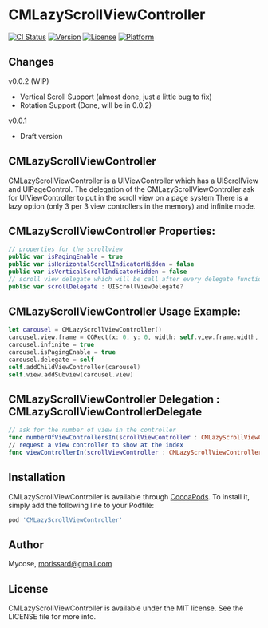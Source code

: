 # CMLazyScrollViewController

[![CI Status](http://img.shields.io/travis/Mycose/CMLazyScrollViewController.svg?style=flat)](https://travis-ci.org/Mycose/CMLazyScrollViewController)
[![Version](https://img.shields.io/cocoapods/v/CMLazyScrollViewController.svg?style=flat)](http://cocoapods.org/pods/CMLazyScrollViewController)
[![License](https://img.shields.io/cocoapods/l/CMLazyScrollViewController.svg?style=flat)](http://cocoapods.org/pods/CMLazyScrollViewController)
[![Platform](https://img.shields.io/cocoapods/p/CMLazyScrollViewController.svg?style=flat)](http://cocoapods.org/pods/CMLazyScrollViewController)

## Changes

v0.0.2 (WIP)
- Vertical Scroll Support (almost done, just a little bug to fix)
- Rotation Support (Done, will be in 0.0.2)

v0.0.1
- Draft version

## CMLazyScrollViewController
CMLazyScrollViewController is a UIViewController which has a UIScrollView and UIPageControl.
The delegation of the CMLazyScrollViewController ask for UIViewController to put in the scroll view on a page system
There is a lazy option (only 3 per 3 view controllers in the memory) and infinite mode.

## CMLazyScrollViewController Properties:
```swift
// properties for the scrollview
public var isPagingEnable = true
public var isHorizontalScrollIndicatorHidden = false
public var isVerticalScrollIndicatorHidden = false
// scroll view delegate which will be call after every delegate function
public var scrollDelegate : UIScrollViewDelegate?
```

## CMLazyScrollViewController Usage Example:
```swift
let carousel = CMLazyScrollViewController()
carousel.view.frame = CGRect(x: 0, y: 0, width: self.view.frame.width, height: self.view.frame.height)
carousel.infinite = true
carousel.isPagingEnable = true
carousel.delegate = self
self.addChildViewController(carousel)
self.view.addSubview(carousel.view)
```

## CMLazyScrollViewController Delegation : CMLazyScrollViewControllerDelegate
```swift
// ask for the number of view in the controller
func numberOfViewControllersIn(scrollViewController : CMLazyScrollViewController) -> Int
// request a view controller to show at the index
func viewControllerIn(scrollViewController : CMLazyScrollViewController, atIndex: Int) -> UIViewController    
```

## Installation
CMLazyScrollViewController is available through [CocoaPods](http://cocoapods.org). To install
it, simply add the following line to your Podfile:

```ruby
pod 'CMLazyScrollViewController'
```

## Author
Mycose, morissard@gmail.com

## License
CMLazyScrollViewController is available under the MIT license. See the LICENSE file for more info.
